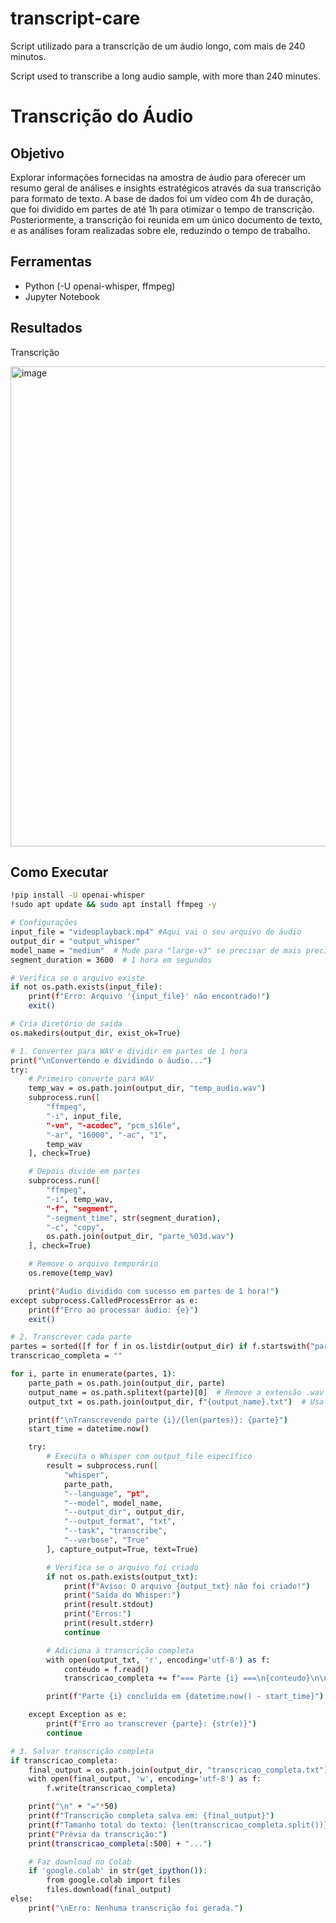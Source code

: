 # transcript-care
Script utilizado para a transcrição de um áudio longo, com mais de 240 minutos.

Script used to transcribe a long audio sample, with more than 240 minutes.

# Transcrição do Áudio  

## Objetivo  
Explorar informações fornecidas na amostra de áudio para oferecer um resumo geral de análises e insights estratégicos através da sua transcrição para formato de texto. A base de dados foi um vídeo com 4h de duração, que foi dividido em partes de até 1h para otimizar o tempo de transcrição. Posteriormente, a transcrição foi reunida em um único documento de texto, e as análises foram realizadas sobre ele, reduzindo o tempo de trabalho.  

## Ferramentas  
- Python (-U openai-whisper, ffmpeg)  
- Jupyter Notebook  

## Resultados  
Transcrição 

<img width="1366" height="768" alt="image" src="https://github.com/user-attachments/assets/890ef250-a3f4-4b12-9da5-8f4c4a034302" />

  

## Como Executar  
```bash
!pip install -U openai-whisper
!sudo apt update && sudo apt install ffmpeg -y

# Configurações
input_file = "videoplayback.mp4" #Aqui vai o seu arquivo de áudio
output_dir = "output_whisper"
model_name = "medium"  # Mude para "large-v3" se precisar de mais precisão, nesse formato o script levou cerca 56min para concluir
segment_duration = 3600  # 1 hora em segundos

# Verifica se o arquivo existe
if not os.path.exists(input_file):
    print(f"Erro: Arquivo '{input_file}' não encontrado!")
    exit()

# Cria diretório de saída
os.makedirs(output_dir, exist_ok=True)

# 1. Converter para WAV e dividir em partes de 1 hora
print("\nConvertendo e dividindo o áudio...")
try:
    # Primeiro converte para WAV
    temp_wav = os.path.join(output_dir, "temp_audio.wav")
    subprocess.run([
        "ffmpeg",
        "-i", input_file,
        "-vn", "-acodec", "pcm_s16le",
        "-ar", "16000", "-ac", "1",
        temp_wav
    ], check=True)

    # Depois divide em partes
    subprocess.run([
        "ffmpeg",
        "-i", temp_wav,
        "-f", "segment",
        "-segment_time", str(segment_duration),
        "-c", "copy",
        os.path.join(output_dir, "parte_%03d.wav")
    ], check=True)

    # Remove o arquivo temporário
    os.remove(temp_wav)

    print("Áudio dividido com sucesso em partes de 1 hora!")
except subprocess.CalledProcessError as e:
    print(f"Erro ao processar áudio: {e}")
    exit()

# 2. Transcrever cada parte
partes = sorted([f for f in os.listdir(output_dir) if f.startswith("parte_") and f.endswith(".wav")])
transcricao_completa = ""

for i, parte in enumerate(partes, 1):
    parte_path = os.path.join(output_dir, parte)
    output_name = os.path.splitext(parte)[0]  # Remove a extensão .wav
    output_txt = os.path.join(output_dir, f"{output_name}.txt")  # Usa o mesmo nome da parte

    print(f"\nTranscrevendo parte {i}/{len(partes)}: {parte}")
    start_time = datetime.now()

    try:
        # Executa o Whisper com output_file específico
        result = subprocess.run([
            "whisper",
            parte_path,
            "--language", "pt",
            "--model", model_name,
            "--output_dir", output_dir,
            "--output_format", "txt",
            "--task", "transcribe",
            "--verbose", "True"
        ], capture_output=True, text=True)

        # Verifica se o arquivo foi criado
        if not os.path.exists(output_txt):
            print(f"Aviso: O arquivo {output_txt} não foi criado!")
            print("Saída do Whisper:")
            print(result.stdout)
            print("Erros:")
            print(result.stderr)
            continue

        # Adiciona à transcrição completa
        with open(output_txt, 'r', encoding='utf-8') as f:
            conteudo = f.read()
            transcricao_completa += f"=== Parte {i} ===\n{conteudo}\n\n"

        print(f"Parte {i} concluída em {datetime.now() - start_time}")

    except Exception as e:
        print(f"Erro ao transcrever {parte}: {str(e)}")
        continue

# 3. Salvar transcrição completa
if transcricao_completa:
    final_output = os.path.join(output_dir, "transcricao_completa.txt")
    with open(final_output, 'w', encoding='utf-8') as f:
        f.write(transcricao_completa)

    print("\n" + "="*50)
    print(f"Transcrição completa salva em: {final_output}")
    print(f"Tamanho total do texto: {len(transcricao_completa.split())} palavras")
    print("Prévia da transcrição:")
    print(transcricao_completa[:500] + "...")

    # Faz download no Colab
    if 'google.colab' in str(get_ipython()):
        from google.colab import files
        files.download(final_output)
else:
    print("\nErro: Nenhuma transcrição foi gerada.")
